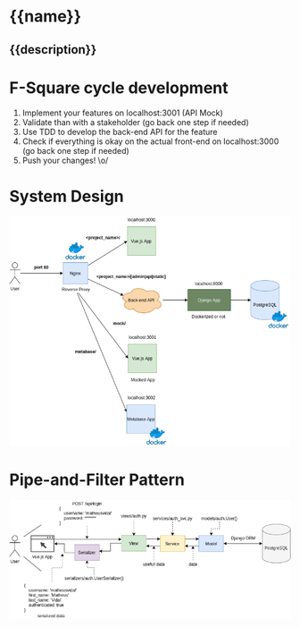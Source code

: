 # {{name}}

## {{description}}


# F-Square cycle development

1. Implement your features on localhost:3001 (API Mock)
2. Validate than with a stakeholder (go back one step if needed)
3. Use TDD to develop the back-end API for the feature
4. Check if everything is okay on the actual front-end on localhost:3000 (go back one step if needed)
5. Push your changes! \o/

# System Design

<p align="center">
  <img src="..//img/system_design.png" />
</p>

# Pipe-and-Filter Pattern

<p align="center">
  <img src="..//img/filteronproject.png" />
</p>

